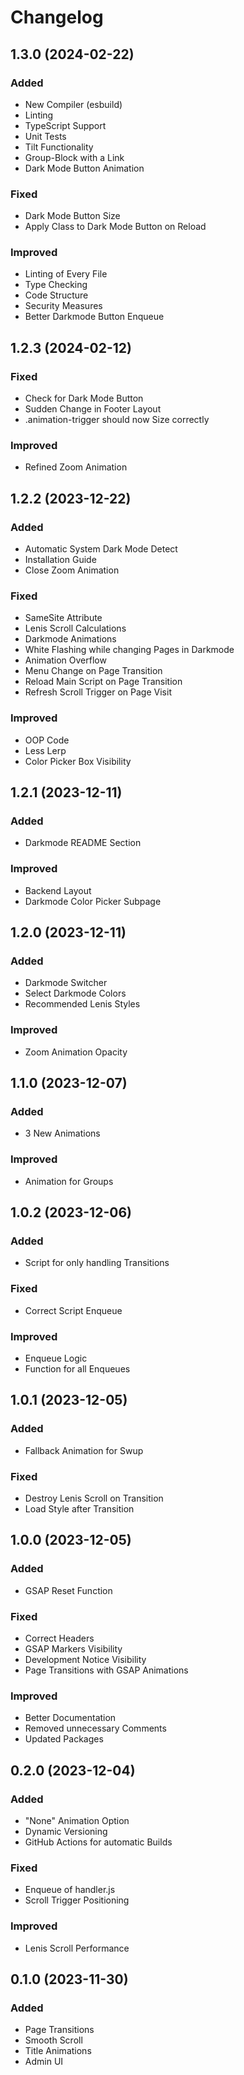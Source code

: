 # Changelog

## 1.3.0 (2024-02-22)

### Added

- New Compiler (esbuild)
- Linting
- TypeScript Support
- Unit Tests
- Tilt Functionality
- Group-Block with a Link
- Dark Mode Button Animation

### Fixed

- Dark Mode Button Size
- Apply Class to Dark Mode Button on Reload

### Improved

- Linting of Every File
- Type Checking
- Code Structure
- Security Measures
- Better Darkmode Button Enqueue

## 1.2.3 (2024-02-12)

### Fixed

- Check for Dark Mode Button
- Sudden Change in Footer Layout
- .animation-trigger should now Size correctly

### Improved

- Refined Zoom Animation

## 1.2.2 (2023-12-22)

### Added

- Automatic System Dark Mode Detect
- Installation Guide
- Close Zoom Animation

### Fixed

- SameSite Attribute
- Lenis Scroll Calculations
- Darkmode Animations
- White Flashing while changing Pages in Darkmode
- Animation Overflow
- Menu Change on Page Transition
- Reload Main Script on Page Transition
- Refresh Scroll Trigger on Page Visit

### Improved

- OOP Code
- Less Lerp
- Color Picker Box Visibility

## 1.2.1 (2023-12-11)

### Added

- Darkmode README Section

### Improved

- Backend Layout
- Darkmode Color Picker Subpage

## 1.2.0 (2023-12-11)

### Added

- Darkmode Switcher
- Select Darkmode Colors
- Recommended Lenis Styles

### Improved

- Zoom Animation Opacity

## 1.1.0 (2023-12-07)

### Added

- 3 New Animations

### Improved

- Animation for Groups

## 1.0.2 (2023-12-06)

### Added

- Script for only handling Transitions

### Fixed

- Correct Script Enqueue

### Improved

- Enqueue Logic
- Function for all Enqueues

## 1.0.1 (2023-12-05)

### Added

- Fallback Animation for Swup

### Fixed

- Destroy Lenis Scroll on Transition
- Load Style after Transition

## 1.0.0 (2023-12-05)

### Added

- GSAP Reset Function

### Fixed

- Correct Headers
- GSAP Markers Visibility
- Development Notice Visibility
- Page Transitions with GSAP Animations

### Improved

- Better Documentation
- Removed unnecessary Comments
- Updated Packages

## 0.2.0 (2023-12-04)

### Added

- "None" Animation Option
- Dynamic Versioning
- GitHub Actions for automatic Builds

### Fixed

- Enqueue of handler.js
- Scroll Trigger Positioning

### Improved

- Lenis Scroll Performance

## 0.1.0 (2023-11-30)

### Added

- Page Transitions
- Smooth Scroll
- Title Animations
- Admin UI
